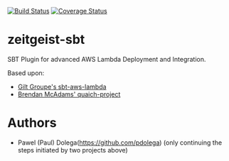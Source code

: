 [![Build Status](https://travis-ci.org/zeitgeist-project/zeitgeist-sbt.svg)](https://travis-ci.org/zeitgeist-project/zeitgeist-sbt)
[![Coverage Status](https://coveralls.io/repos/github/zeitgeist-project/zeitgeist-sbt/badge.svg)](https://coveralls.io/github/zeitgeist-project/zeitgeist-sbt)

# zeitgeist-sbt
SBT Plugin for advanced AWS Lambda Deployment and Integration.

Based upon:
* [Gilt Groupe's sbt-aws-lambda](https://github.com/gilt/sbt-aws-lambda)
* [Brendan McAdams' quaich-project](https://github.com/quaich-project)

# Authors

 * Pawel (Paul) Dolega(https://github.com/pdolega) (only continuing the steps initiated by two projects above)
